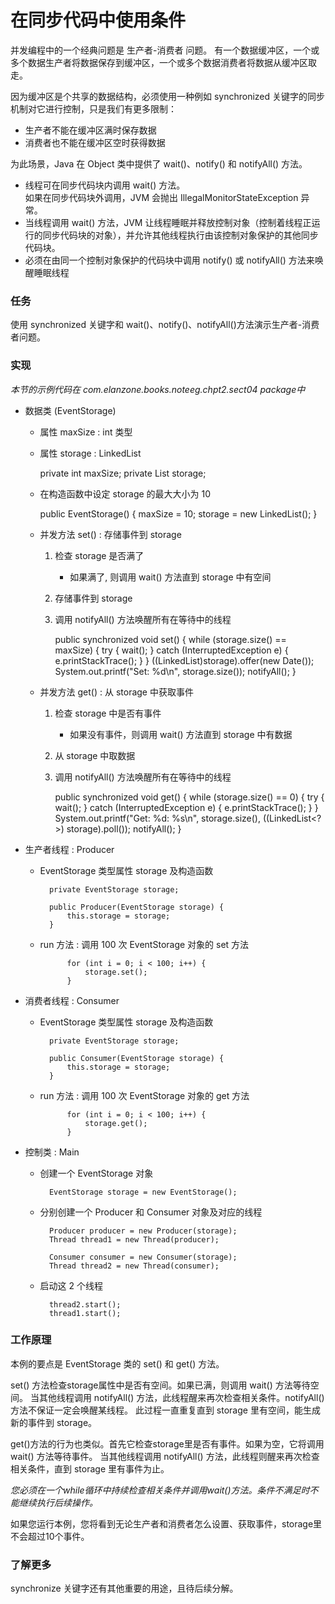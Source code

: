在同步代码中使用条件
====

并发编程中的一个经典问题是 生产者-消费者 问题。
有一个数据缓冲区，一个或多个数据生产者将数据保存到缓冲区，一个或多个数据消费者将数据从缓冲区取走。

因为缓冲区是个共享的数据结构，必须使用一种例如 synchronized 关键字的同步机制对它进行控制，只是我们有更多限制：

* 生产者不能在缓冲区满时保存数据
* 消费者也不能在缓冲区空时获得数据

为此场景，Java 在 Object 类中提供了 wait()、notify() 和 notifyAll() 方法。

* 线程可在同步代码块内调用 wait() 方法。
    <br/>
    如果在同步代码块外调用，JVM 会抛出 IllegalMonitorStateException 异常。
* 当线程调用 wait() 方法，JVM 让线程睡眠并释放控制对象（控制着线程正运行的同步代码块的对象），并允许其他线程执行由该控制对象保护的其他同步代码块。
* 必须在由同一个控制对象保护的代码块中调用 notify() 或 notifyAll() 方法来唤醒睡眠线程


### 任务

使用 synchronized 关键字和 wait()、notify()、notifyAll()方法演示生产者-消费者问题。


### 实现

*本节的示例代码在 com.elanzone.books.noteeg.chpt2.sect04 package中*


* 数据类 (EventStorage)

    * 属性 maxSize : int 类型
    * 属性 storage : LinkedList<Date>

        private int maxSize;
        private List<Date> storage;

    * 在构造函数中设定 storage 的最大大小为 10

        public EventStorage() {
            maxSize = 10;
            storage = new LinkedList<Date>();
        }

    * 并发方法 set() : 存储事件到 storage
        <br/>
        1. 检查 storage 是否满了
            * 如果满了, 则调用 wait() 方法直到 storage 中有空间
        2. 存储事件到 storage
        3. 调用 notifyAll() 方法唤醒所有在等待中的线程

            public synchronized void set() {
                while (storage.size() == maxSize) {
                    try {
                        wait();
                    } catch (InterruptedException e) {
                        e.printStackTrace();
                    }
                }
                ((LinkedList<Date>)storage).offer(new Date());
                System.out.printf("Set: %d\n", storage.size());
                notifyAll();
            }

    * 并发方法 get() : 从 storage 中获取事件
        <br/>
        1. 检查 storage 中是否有事件
            * 如果没有事件，则调用 wait() 方法直到 storage 中有数据
        2. 从 storage 中取数据
        3. 调用 notifyAll() 方法唤醒所有在等待中的线程

            public synchronized void get() {
                while (storage.size() == 0) {
                    try {
                        wait();
                    } catch (InterruptedException e) {
                        e.printStackTrace();
                    }
                }
                System.out.printf("Get: %d: %s\n", storage.size(), ((LinkedList<?>) storage).poll());
                notifyAll();
            }

* 生产者线程 : Producer

    * EventStorage 类型属性 storage 及构造函数

            private EventStorage storage;

            public Producer(EventStorage storage) {
                this.storage = storage;
            }

    * run 方法 : 调用 100 次 EventStorage 对象的 set 方法

                for (int i = 0; i < 100; i++) {
                    storage.set();
                }


* 消费者线程 : Consumer

    * EventStorage 类型属性 storage 及构造函数

            private EventStorage storage;

            public Consumer(EventStorage storage) {
                this.storage = storage;
            }

    * run 方法 : 调用 100 次 EventStorage 对象的 get 方法

                for (int i = 0; i < 100; i++) {
                    storage.get();
                }


* 控制类 : Main

    * 创建一个 EventStorage 对象

            EventStorage storage = new EventStorage();

    * 分别创建一个 Producer 和 Consumer 对象及对应的线程

            Producer producer = new Producer(storage);
            Thread thread1 = new Thread(producer);

            Consumer consumer = new Consumer(storage);
            Thread thread2 = new Thread(consumer);

    * 启动这 2 个线程

            thread2.start();
            thread1.start();


### 工作原理

本例的要点是 EventStorage 类的 set() 和 get() 方法。

set() 方法检查storage属性中是否有空间。如果已满，则调用 wait() 方法等待空间。
当其他线程调用 notifyAll() 方法，此线程醒来再次检查相关条件。notifyAll() 方法不保证一定会唤醒某线程。
此过程一直重复直到 storage 里有空间，能生成新的事件到 storage。

get()方法的行为也类似。首先它检查storage里是否有事件。如果为空，它将调用 wait() 方法等待事件。
当其他线程调用 notifyAll() 方法，此线程则醒来再次检查相关条件，直到 storage 里有事件为止。

*您必须在一个while循环中持续检查相关条件并调用wait()方法。条件不满足时不能继续执行后续操作。*

如果您运行本例，您将看到无论生产者和消费者怎么设置、获取事件，storage里不会超过10个事件。


### 了解更多

synchronize 关键字还有其他重要的用途，且待后续分解。
